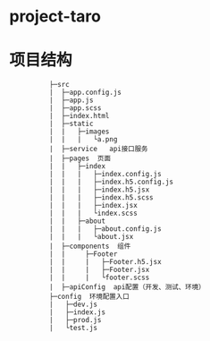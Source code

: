 # project-taro
# 项目结构
       
              ├─src
              |  ├─app.config.js
              |  ├─app.js
              |  ├─app.scss
              |  ├─index.html
              |  ├─static
              |  |   ├─images
              |  |   |   └a.png
              |  ├─service   api接口服务
              |  ├─pages  页面
              |  |   ├─index
              |  |   |   ├─index.config.js
              |  |   |   ├─index.h5.config.js
              |  |   |   ├─index.h5.jsx
              |  |   |   ├─index.h5.scss
              |  |   |   ├─index.jsx
              |  |   |   └index.scss
              |  |   ├─about
              |  |   |   ├─about.config.js
              |  |   |   └about.jsx
              |  ├─components  组件
              |  |     ├─Footer
              |  |     |   ├─Footer.h5.jsx
              |  |     |   ├─Footer.jsx
              |  |     |   └footer.scss
              |  ├─apiConfig  api配置（开发、测试、环境）
              ├─config  环境配置入口
              |   ├─dev.js
              |   ├─index.js
              |   ├─prod.js
              |   └test.js
